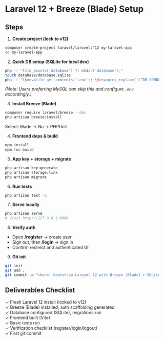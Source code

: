 # Laravel 12 + Breeze (Blade) Setup

## Steps

1. **Create project (lock to v12)**

```bash
composer create-project laravel/laravel:^12 my-laravel-app
cd my-laravel-app
```

2. **Quick DB setup (SQLite for local dev)**

```bash
php -r "file_exists('database') ?: mkdir('database');"
touch database/database.sqlite
php -r "\$env=file_get_contents('.env'); \$env=preg_replace('/^DB_CONNECTION=.*/m','DB_CONNECTION=sqlite',\$env); \$env=preg_replace('/^DB_HOST=.*/m','',\$env); \$env=preg_replace('/^DB_PORT=.*/m','',\$env); \$env=preg_replace('/^DB_DATABASE=.*/m','DB_DATABASE='.getcwd().'/database/database.sqlite',\$env); \$env=preg_replace('/^DB_USERNAME=.*/m','',\$env); \$env=preg_replace('/^DB_PASSWORD=.*/m','',\$env); file_put_contents('.env',\$env);"
```

*(Note: Users preferring MySQL can skip this and configure `.env` accordingly.)*

3. **Install Breeze (Blade)**

```bash
composer require laravel/breeze --dev
php artisan breeze:install
```

Select: Blade → No → PHPUnit

4. **Frontend deps & build**

```bash
npm install
npm run build
```

5. **App key + storage + migrate**

```bash
php artisan key:generate
php artisan storage:link
php artisan migrate
```

6. **Run tests**

```bash
php artisan test -q
```

7. **Serve locally**

```bash
php artisan serve
# Visit http://127.0.0.1:8000
```

8. **Verify auth**

* Open **/register** → create user
* Sign out, then **/login** → sign in
* Confirm redirect and authenticated UI

9. **Git init**

```bash
git init
git add .
git commit -m "chore: bootstrap Laravel 12 with Breeze (Blade) + SQLite"
```

## Deliverables Checklist

✓ Fresh Laravel 12 install (locked to v12)  
✓ Breeze (Blade) installed; auth scaffolding generated  
✓ Database configured (SQLite), migrations run  
✓ Frontend built (Vite)  
✓ Basic tests run  
✓ Verification checklist (register/login/logout)  
✓ First git commit
